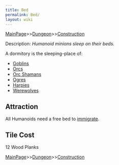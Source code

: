 ```yaml
---
title: Bed
permalink: Bed/
layout: wiki
---
```


[MainPage](/keeperrl_wiki/ "wikilink")>>[Dungeon](/keeperrl_wiki/Dungeon "wikilink")>>[Construction](/keeperrl_wiki/Construction "wikilink")

Description: *Humanoid minions sleep on their beds.*

A dormitory is the sleeping-place of:

-   [Goblins](/keeperrl_wiki/Goblin "wikilink")
-   [Orcs](/keeperrl_wiki/Orc "wikilink")
-   [Orc Shamans](/keeperrl_wiki/Orc_Shaman "wikilink")
-   [Ogres](/keeperrl_wiki/Ogre "wikilink")
-   [Harpies](/keeperrl_wiki/Harpy "wikilink")
-   [Werewolves](/keeperrl_wiki/Werewolf "wikilink")

Attraction
----------

All Humanoids need a free bed to [immigrate](/keeperrl_wiki/Immigration "wikilink").

Tile Cost
---------

12 Wood Planks

[MainPage](/keeperrl_wiki/ "wikilink")>>[Dungeon](/keeperrl_wiki/Dungeon "wikilink")>>[Construction](/keeperrl_wiki/Construction "wikilink")

